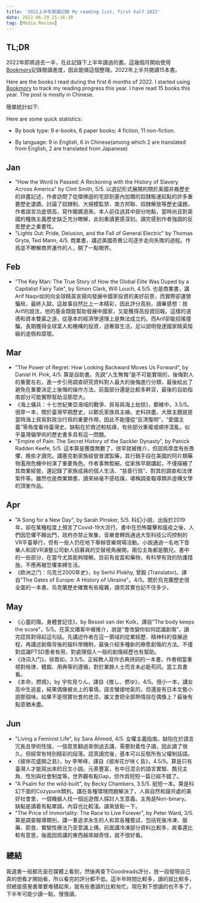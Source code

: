 ```yaml
---
title: '2022上半年閱讀記錄 My reading list, first half 2022'
date: 2022-06-29 15:16:30
tag: [Media Review]
---
```

## TL;DR

2022年即將過去一半，在此記錄下上半年讀過的書。這幾個月開始使用[Bookmory](https://play.google.com/store/apps/details?id=net.tonysoft.bookmory)記錄閱讀進度，因此能做這個整理。2022年上半共閱讀15本書。

Here are the books I read during the first 6 months of 2022. I started using [Bookmory](https://play.google.com/store/apps/details?id=net.tonysoft.bookmory) to track my reading progress this year. I have read 15 books this year. The post is mostly in Chinese.

簡單統計如下: 

Here are some quick statistics:

+ By book type: 9 e-books, 6 paper books; 4 fiction, 11 non-fiction.

+ By language: 9 in English, 6 in Chinese(among which 2 are translated from English, 2 are translated from Japanese)

<!-- more -->

## Jan

+ "How the Word Is Passed: A Reckoning with the History of Slavery Across America" by Clint Smith, 5/5. 以遊記形式展開的關於美國非裔歷史的詳盡記述，作者訪問了從傑佛遜的宅邸到塞內加爾的奴隸販運起點的許多重要歷史遺蹟，討論了奴隸制、大規模監禁、南方邦聯、奴隸解放等歷史議題。作者語言功底很高，寫作娓娓道來。本人前往過其中部分地點，當時尚且對美國的種族主義歷史缺乏充分瞭解，此刻重讀更感深刻。讀完感到作者強調的反思歷史之重要性。
+ "Lights Out: Pride, Delusion, and the Fall of General Electric" by Thomas Gryta, Ted Mann, 4/5. 商業書，講述美國奇異公司逐步走向失敗的過程。作爲並不瞭解商界運作的人，開了一點眼界。

## Feb

+ "The Key Man: The True Story of How the Global Elite Was Duped by a Capitalist Fairy Tale", by Simon Clark, Will Louch, 4.5/5. 也是商業書，講Arif Naqvi如何向全球精英宣揚向發展中國家投資的美好前景，而實際卻運營騙局，最終入獄。這故事自然比上一本精彩，因此評分高些。讀畢感想：按Arif的說法，他的基金既能幫助發展中國家，又能獲得高投資回報。這樣的道德和資本雙贏之道，從基本的經濟學道理上是無法成立的。而Arif卻能招搖撞騙，長期獲得全球富人和機構的投資，過奢靡生活，足以說明發達國家精英階級的虛僞和腐壞。

## Mar

+ "The Power of Regret: How Looking Backward Moves Us Forward", by Daniel H. Pink, 4/5. 算是自助書。先說“人生無悔”是不可能實現的，後悔對人的重要左右，進一步引用調查研究資料對人最大的後悔進行分類，最後給出了避免在重要決定上後悔的操作方法。前面部分還是比較多幹貨，最後的自助指南部分可能實際幫助沒那麼大。
+ 《海上傭兵：十七世紀東亞海域的戰爭、貿易與海上劫掠》，鄭維中，3.5/5。很厚一本，關於臺灣早期歷史，以鄭氏家族爲主線。史料詳盡，大致主題就是當時海上貿易對政治行爲的重要作用，因此不能僅從“反清復明”，“愛國主義”等角度看待臺灣史。缺點在於敘述較枯燥，有些部分重複或順序混亂。似乎臺灣偏學術的歷史書多具有這一問題。
+ "Empire of Pain: The Secret History of the Sackler Dynasty", by Patrick Radden Keefe, 5/5. 這本算是獲獎無數了，很早就被推介，但因爲厚度有些畏懼，晚些才讀完。講塞克勒家族經營普渡製藥，其行銷手段在美國的阿片類藥物濫用危機中扮演了重要角色。作者事無鉅細，從家族早期講起，不僅描繪了其商業經營，還記錄了家族成員的個人生活、“慈善行爲”、對其的調查和法律案件等。雖然也是商業類書，讀來絲毫不感枯燥，堪稱調查報導類非虛構文學的頂峯作品。

## Apr

+ "A Song for a New Day", by Sarah Pinsker, 5/5. 科幻小說，出版於2019年，卻在某種程度上預言了Covid-19大流行。書中在恐怖襲擊和瘟疫之後，人們因恐懼不願出門，政府亦禁止聚集，音樂會轉爲通過大型科技公司控制的VR平臺舉行，但有一些人仍在地下舉辦音樂現場活動。小說通過一名地下音樂人和該VR演藝公司新人招募員的交替視角展開。兩位主角都是酷兒。書中的一些部分，在當今尤其能夠理解。目前有疫苗和藥物，有科學有效的防護措施，不應再被恐懼束縛生活。
+ 《欧洲之门：乌克兰2000年史》，by Serhii Plokhy, 曾毅 (Translator)。譯自"The Gates of Europe: A History of Ukraine"。4/5。關於烏克蘭歷史很全面的一本書。烏克蘭歷史確實有些複雜，讀完其實也記不住多少。

## May

+ 《心靈的傷，身體會記住》，by Bessel van der Kolk，譯自"The body keeps the score"，5/5。在英文播客中被推介，說是“會改變你如何認識創傷”，讀完認爲對得起這句話。先講述作者在這一領域的從業經歷、精神科的發展過程，再講述創傷背後的腦科學機制，最後介紹多種新的療愈創傷的方法。不僅對認識PTSD患者有用，對處理個人一般的創傷經歷也有幫助。
+ 《诗词入门》，徐晋如，3.5/5。正經教人寫作古典詩詞的一本書。作者相當重視對格律、體裁、用典等的遵循，對於業餘人士而言未必能苟同。當工具書看。
+ 《本命，燃燒》，by 宇佐見りん，譯自《推し、燃ゆ》，4/5。很小一本，講女高中生追星，結果偶像被炎上的事情。語言蠻接地氣的，但還是有日本文藝小說那個味。如果不是現實社會的悲涼，誰又會把全部熱情投在偶像上？最後有點意猶未盡。

## Jun

+ "Living a Feminist Life", by Sara Ahmed, 4/5. 女權主義指南。缺陷在於語言冗長且學術性強，一個意思翻過來倒過去講，需要耐着性子讀，因此讀了很久。但經常有特別精彩的段落。認真讀完後，基本可以反駁所有父權制話語。
+ 《彼岸花盛開之島》，by 李琴峰，譯自《彼岸花が咲く島》，4.5/5。算是只有臺灣人才能寫出來的日文小說。元素豐富，有中日混合的語言實驗、酷兒主角、性別與社會制度等。世界觀有點Gap，但作爲短短一篇已經不錯了。
+ "A Psalm for the wild-built", by Becky Chambers, 3.5/5. 挺短一本。算是科幻下面的Cozypunk類別。講在各種環境問題解決了，人與自然和諧共處的美好社會里，一個機器人找一個巡遊僧人探討人生意義。主角是Non-binary。缺點是讀着有點單調，內容也比較淺。讀來放鬆一下。
+ "The Price of Immortality: The Race to Live Forever", by Peter Ward, 3/5. 算是調查報導類別，講一羣追求永生的人和其各種嘗試，包括死後冷凍、服藥、節食、實驗性療法乃至意識上傳。前面講冷凍部分資料比較多，故事還比較有意思，後面因爲講的東西越來越奇怪，就不很好看。

## 總結

我選書一般都先是在媒體上看到，然後再查下Goodreads評分，放一段發現自己真的想看才開始看，所以看完的評分都不低。這半年時間比較多，讀的就比較多，但總是感覺書單要堆積起來，就有些書讀的比較匆忙。現在剩下想讀的也不多了，下半年可能少讀一點，慢慢讀。